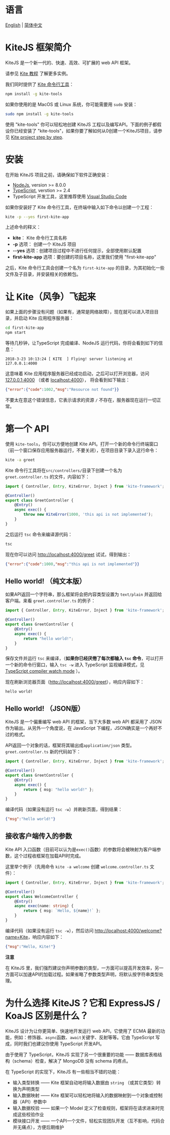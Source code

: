 # 语言
[English](./README.md) | [简体中文](./README.zh-CN.md)

# KiteJS 框架简介
KiteJS 是一个新一代的、快速、高效、可扩展的 web API 框架。

请参见 [Kite 教程](./docs/tutorial.md) 了解更多实例。

我们同时提供了 [Kite 命令行工具](https://github.com/kite-js/kite-tools)：

```sh
npm install -g kite-tools
```

如果你使用的是 MacOS 或 Linux 系统，你可能需要用 `sudo` 安装：

```sh
sudo npm install -g kite-tools
```

使用 "kite-tools" 你可以轻松地创建 KiteJS 工程以及编写API。下面的例子都假设你已经安装了 "kite-tools"，如果你要了解如何从0创建一个KiteJS项目，请参见
[Kite project step by step](./docs/kite-project-step-by-step.md).

# 安装
在开始 KiteJS 项目之前，请确保如下软件正确安装：
+ [NodeJs](https://nodejs.org/), version >= 8.0.0
+ [TypeScript](https://www.typescriptlang.org/), verstion >= 2.4
+ TypeScript 开发工具，这里推荐使用 [Visual Studio Code](https://code.visualstudio.com/) 

如果你安装好了 Kite 命令行工具，在终端中输入如下命令以创建一个工程：

```sh
kite -p --yes first-kite-app
```

上述命令的释义：
+ __kite__： Kite 命令行工具名称
+ __-p__ 选项： 创建一个 KiteJS 项目
+ __--yes__ 选项：创建项目过程中不进行任何提示，全部使用默认配置
+ __first-kite-app__ 选项：要创建的项目名称，这里我们使用 "first-kite-app"

之后，Kite 命令行工具会创建一个名为 `first-kite-app` 的目录，为其初始化一些文件及子目录，并安装相关的依赖包。

# 让 Kite（风争）飞起来

如果上面的步骤没有问题（如果有，通常是网络故障），现在就可以进入项目目录，并启动 Kite
应用程序服务器：

```sh
cd first-kite-app
npm start
```

等待几秒钟，让TypeScript 完成编译、NodeJS 运行代码，你将会看到如下的信息：

```
2018-3-23 10:13:24 [ KITE  ] Flying! server listening at 127.0.0.1:4000
```

这意味着 Kite 应用程序服务器已经成功启动，之后可以打开浏览器，访问 [127.0.0.1:4000](http://127.0.0.1:4000) （或者 [localhost:4000](http://localhost:4000)），
将会看到如下输出：

```json
{"error":{"code":1002,"msg":"Resource not found"}}
```

不要太在意这个错误信息，它表示请求的资源 `/` 不存在，服务器现在运行一切正常。

# 第一个 API

使用 `kite-tools`，你可以方便地创建 Kite API。打开一个新的命令行终端窗口（前一个窗口保存应用服务器运行，不要关闭），在项目目录下录入这行命令：

```sh
kite -a greet
```

Kite 命令行工具将在`src/controllers/`目录下创建一个名为 `greet.controller.ts`
的文件，内容如下：

```typescript
import { Controller, Entry, KiteError, Inject } from 'kite-framework';

@Controller()
export class GreetController {
    @Entry()
    async exec() {
        throw new KiteError(1000, 'this api is not implemented');
    }
}
```

之后运行 `tsc` 命令来编译源代码：

```sh
tsc
```

现在你可以访问
[http://localhost:4000/greet](http://localhost:4000/greet) 试试，得到输出：

```json
{"error":{"code":1000,"msg":"this api is not implemented"}}
```

## Hello world! （纯文本版）

如果API返回一个字符串，那么框架将会把内容类型设置为 `text/plain` 并返回给客户端。来看 `greet.controller.ts` 的例子：

```typescript
import { Controller, Entry, KiteError, Inject } from 'kite-framework';

@Controller()
export class GreetController {
    @Entry()
    async exec() {
        return "hello world!";
    }
}
```

保存文件并运行 `tsc` 来编译，（__如果你已经厌倦了每次都输入 `tsc` 命令__，可以打开一个新的命令行窗口，输入 `tsc -w` 进入 TypeScript 监视编译模式，见 [TypeScript compiler watch mode](http://www.typescriptlang.org/docs/handbook/compiler-options.html) ）。

现在刷新浏览器页面（[http://localhost:4000/greet](http://localhost:4000/greet)），响应内容如下：

```text
hello world!
```

## Hello world! （JSON版）

KiteJS 是一个偏重编写 web API 的框架，当下大多数 web API 都采用了 JSON
作为输出。从另外一个角度说，在 JavaScript 下编程，JSON确实是一个再好不过的格式。

API返回一个对象的话，框架将其输出成`application/json` 类型。`greet.controller.ts` 新的代码如下：

```typescript
import { Controller, Entry, KiteError, Inject } from 'kite-framework';

@Controller()
export class GreetController {
    @Entry()
    async exec() {
        return { msg: "hello world!" };
    }
}
```

编译代码（如果没有运行 `tsc -w`）并刷新页面，得到结果：

```json
{"msg":"hello world!"}
```

## 接收客户端传入的参数

Kite API 入口函数（目前可以认为是`exec()`函数）的参数将会被映射为客户端参数，这个过程收框架在加载API时完成。

这里举个例子（先用命令 `kite -a welcome` 创建 `welcome.controller.ts` 文件）：

```typescript
import { Controller, Entry, KiteError, Inject } from 'kite-framework';

@Controller()
export class WelcomeController {
    @Entry()
    async exec(name: string) {
        return { msg: `Hello, ${name}!` };
    }
}
```

编译代码（如果没有运行 `tsc -w`），然后访问
[http://localhost:4000/welcome?name=Kite](http://localhost:4000/welcome?name=Kite)，响应内容如下：

```json
{"msg":"Hello, Kite!"}
```

__注意__

在 KiteJS 里，我们强烈建议你声明参数的类型，一方面可以提高开发效率，另一方面可以加速API的加载过程。如果省略了参数类型声明，将默认按字符串类型处理。

# 为什么选择 KiteJS？它和 ExpressJS / KoaJS 区别是什么？

KiteJS 设计为让你更简单、快速地开发运行 web API，它使用了 ECMA 最新的功能，例如：修饰器、`async`函数、`await`关键字、反射等等。它由 TypeScript 写成，同时我们也建议你使用 TypeScript 开发API。

由于使用了 TypeScript，KiteJS 实现了另一个很重要的功能 —— 数据库表格结构（schema）检查，解决了 MongoDB 没有 schema 的疼点。

在 TypeScript 的实现下，KiteJS 有一些相当不错的功能：
* 输入类型转换 —— Kite 框架自动地将输入数据由 `string` （或其它类型）转换为声明类型
* 输入数据映射 —— Kite 框架可以轻松地将输入的数据映射到一个对象或控制器（API）参数中
* 输入数据校验 —— 如果一个 Model 定义了检查规则，框架将在请求进来时完成这些校验作业
* 模块接口开发 —— 一个API一个文件，轻松实现团队开发（互不影响，代码合并无痛点），方便后期维护
